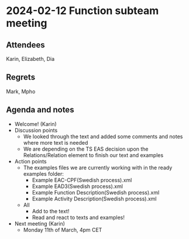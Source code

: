 # 2024-02-12 Function subteam meeting


## Attendees

Karin, Elizabeth, Dia 


## Regrets

Mark, Mpho


## Agenda and notes



* Welcome! (Karin)
* Discussion points
    * We looked through the text and added some comments and notes where more text is needed
    * We are depending on the TS EAS decision upon the Relations/Relation element to finish our text and examples
* Action points
    * The examples files we are currently working with in the ready examples folder:
        * Example EAC-CPF(Swedish process).xml
        * Example EAD3(Swedish process).xml
        * Example Function Description(Swedish process).xml
        * Example Activity Description(Swedish process).xml
    * All
        * Add to the text!
        * Read and react to texts and examples!
* Next meeting (Karin)
    * Monday 11th of March, 4pm CET
